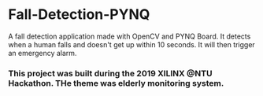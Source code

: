 # Fall-Detection-PYNQ
A fall detection application made with OpenCV and PYNQ Board. It detects when a human falls and doesn't get up within 10 seconds. It will then trigger an emergency alarm. 

### This project was built during the 2019 XILINX @NTU Hackathon. THe theme was elderly monitoring system.
